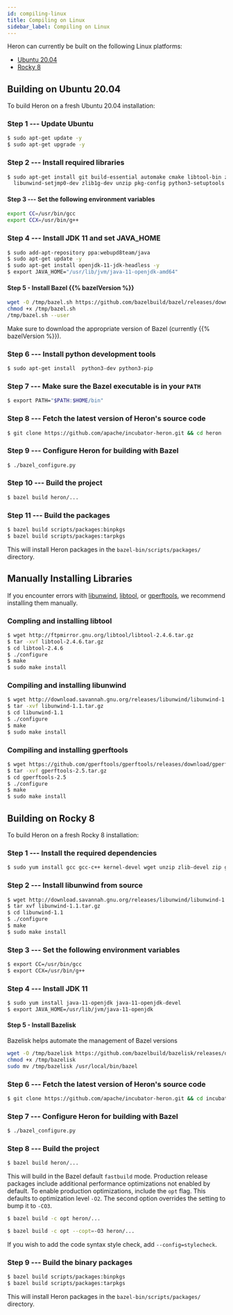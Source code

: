 ```yaml
---
id: compiling-linux
title: Compiling on Linux
sidebar_label: Compiling on Linux
---
```

<!--
    Licensed to the Apache Software Foundation (ASF) under one
    or more contributor license agreements.  See the NOTICE file
    distributed with this work for additional information
    regarding copyright ownership.  The ASF licenses this file
    to you under the Apache License, Version 2.0 (the
    "License"); you may not use this file except in compliance
    with the License.  You may obtain a copy of the License at
      http://www.apache.org/licenses/LICENSE-2.0
    Unless required by applicable law or agreed to in writing,
    software distributed under the License is distributed on an
    "AS IS" BASIS, WITHOUT WARRANTIES OR CONDITIONS OF ANY
    KIND, either express or implied.  See the License for the
    specific language governing permissions and limitations
    under the License.
-->

Heron can currently be built on the following Linux platforms:

* [Ubuntu 20.04](#building-on-ubuntu-20.04)
* [Rocky 8](#building-on-rocky-8)

## Building on Ubuntu 20.04

To build Heron on a fresh Ubuntu 20.04 installation:

### Step 1 --- Update Ubuntu

```bash
$ sudo apt-get update -y
$ sudo apt-get upgrade -y
```

### Step 2 --- Install required libraries

```bash
$ sudo apt-get install git build-essential automake cmake libtool-bin zip ant \
  libunwind-setjmp0-dev zlib1g-dev unzip pkg-config python3-setuptools -y
```

#### Step 3 --- Set the following environment variables

```bash
export CC=/usr/bin/gcc
export CCX=/usr/bin/g++
```

### Step 4 --- Install JDK 11 and set JAVA_HOME

```bash
$ sudo add-apt-repository ppa:webupd8team/java
$ sudo apt-get update -y
$ sudo apt-get install openjdk-11-jdk-headless -y
$ export JAVA_HOME="/usr/lib/jvm/java-11-openjdk-amd64"
```

#### Step 5 - Install Bazel {{% bazelVersion %}}

```bash
wget -O /tmp/bazel.sh https://github.com/bazelbuild/bazel/releases/download/0.26.0/bazel-0.26.0-installer-linux-x86_64.sh
chmod +x /tmp/bazel.sh
/tmp/bazel.sh --user
```

Make sure to download the appropriate version of Bazel (currently {{%
bazelVersion %}}).

### Step 6 --- Install python development tools
```bash
$ sudo apt-get install  python3-dev python3-pip
```

### Step 7 --- Make sure the Bazel executable is in your `PATH`

```bash
$ export PATH="$PATH:$HOME/bin"
```

### Step 8 --- Fetch the latest version of Heron's source code

```bash
$ git clone https://github.com/apache/incubator-heron.git && cd heron
```

### Step 9 --- Configure Heron for building with Bazel

```bash
$ ./bazel_configure.py
```

### Step 10 --- Build the project

```bash
$ bazel build heron/...
```

### Step 11 --- Build the packages

```bash
$ bazel build scripts/packages:binpkgs
$ bazel build scripts/packages:tarpkgs
```

This will install Heron packages in the `bazel-bin/scripts/packages/` directory.

## Manually Installing Libraries

If you encounter errors with [libunwind](http://www.nongnu.org/libunwind), [libtool](https://www.gnu.org/software/libtool), or
[gperftools](https://github.com/gperftools/gperftools/releases), we recommend
installing them manually.

### Compling and installing libtool

```bash
$ wget http://ftpmirror.gnu.org/libtool/libtool-2.4.6.tar.gz
$ tar -xvf libtool-2.4.6.tar.gz
$ cd libtool-2.4.6
$ ./configure
$ make
$ sudo make install
```

### Compiling and installing libunwind

```bash
$ wget http://download.savannah.gnu.org/releases/libunwind/libunwind-1.1.tar.gz
$ tar -xvf libunwind-1.1.tar.gz
$ cd libunwind-1.1
$ ./configure
$ make
$ sudo make install
```

### Compiling and installing gperftools

```bash
$ wget https://github.com/gperftools/gperftools/releases/download/gperftools-2.5/gperftools-2.5.tar.gz
$ tar -xvf gperftools-2.5.tar.gz
$ cd gperftools-2.5
$ ./configure
$ make
$ sudo make install
```

## Building on Rocky 8

To build Heron on a fresh Rocky 8 installation:

### Step 1 --- Install the required dependencies

```bash
$ sudo yum install gcc gcc-c++ kernel-devel wget unzip zlib-devel zip git automake cmake patch libtool ant pkg-config -y
```

### Step 2 --- Install libunwind from source

```bash
$ wget http://download.savannah.gnu.org/releases/libunwind/libunwind-1.1.tar.gz
$ tar xvf libunwind-1.1.tar.gz
$ cd libunwind-1.1
$ ./configure
$ make
$ sudo make install
```

### Step 3 --- Set the following environment variables

```bash
$ export CC=/usr/bin/gcc
$ export CCX=/usr/bin/g++
```

### Step 4 --- Install JDK 11

```bash
$ sudo yum install java-11-openjdk java-11-openjdk-devel
$ export JAVA_HOME=/usr/lib/jvm/java-11-openjdk
```

#### Step 5 - Install Bazelisk

Bazelisk helps automate the management of Bazel versions

```bash
wget -O /tmp/bazelisk https://github.com/bazelbuild/bazelisk/releases/download/v1.11.0/bazelisk-darwin-amd64
chmod +x /tmp/bazelisk
sudo mv /tmp/bazelisk /usr/local/bin/bazel
```

### Step 6 --- Fetch the latest version of Heron's source code

```bash
$ git clone https://github.com/apache/incubator-heron.git && cd incubator-heron
```


### Step 7 --- Configure Heron for building with Bazel

```bash
$ ./bazel_configure.py
```

### Step 8 --- Build the project

```bash
$ bazel build heron/...
```

This will build in the Bazel default `fastbuild` mode. Production release packages include additional performance optimizations not enabled by default. To enable production optimizations, include the `opt` flag. This defaults to optimization level `-O2`. The second option overrides the setting to bump it to `-CO3`.

```bash
$ bazel build -c opt heron/...
```

```bash
$ bazel build -c opt --copt=-O3 heron/...
```

If you wish to add the code syntax style check, add `--config=stylecheck`.

### Step 9 --- Build the binary packages

```bash
$ bazel build scripts/packages:binpkgs
$ bazel build scripts/packages:tarpkgs
```

This will install Heron packages in the `bazel-bin/scripts/packages/` directory.
